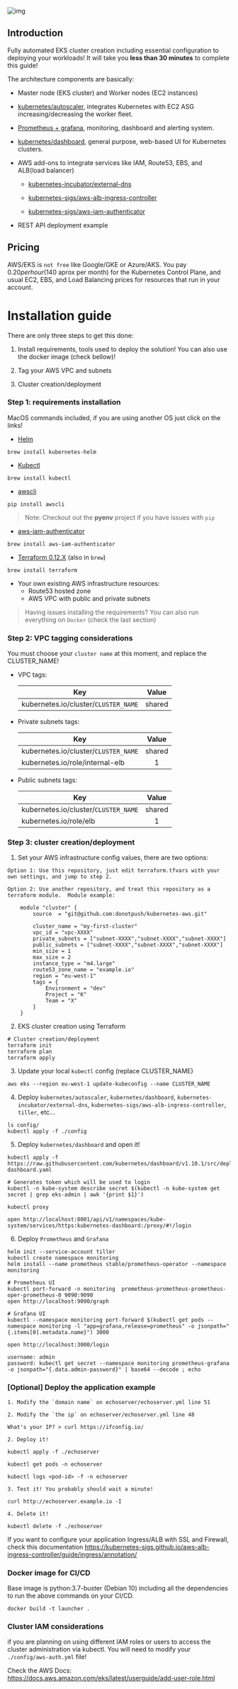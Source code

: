 
![img](https://miro.medium.com/max/763/1*lgt6E6bGC384R8MKGM3FXw.png )

## Introduction 

Fully automated EKS cluster creation including essential configuration to deploying your workloads! It will take you **less than 30 minutes** to complete this guide!

The architecture components are basically:

* Master node (EKS cluster) and Worker nodes (EC2 instances)

* [kubernetes/autoscaler](https://github.com/kubernetes/autoscaler/tree/master/cluster-autoscaler), integrates Kubernetes with EC2 ASG increasing/decreasing the worker fleet.

* [Prometheus + grafana](https://github.com/helm/charts/tree/master/stable/prometheus-operator), monitoring, dashboard and alerting system.

* [kubernetes/dashboard](https://github.com/kubernetes/dashboard), general purpose, web-based UI for Kubernetes clusters.

* AWS add-ons to integrate services like IAM, Route53, EBS, and ALB(load balancer)
    * [kubernetes-incubator/external-dns](https://github.com/kubernetes-incubator/external-dns)

    * [kubernetes-sigs/aws-alb-ingress-controller](https://github.com/kubernetes-sigs/aws-alb-ingress-controller)
 
    * [kubernetes-sigs/aws-iam-authenticator](https://github.com/kubernetes-sigs/aws-iam-authenticator)

* REST API deployment example


## Pricing

AWS/EKS is `not free` like Google/GKE or Azure/AKS. You pay $0.20 per hour ($140 aprox per month) for the Kubernetes Control Plane, and usual EC2, EBS, and Load Balancing prices for resources that run in your account.

# Installation guide

There are only three steps to get this done:

1. Install requirements, tools used to deploy the solution! You can also use the docker image (check bellow)!

2. Tag your AWS VPC and subnets

3. Cluster creation/deployment

### Step 1: requirements installation

MacOS commands included, if you are using another OS just click on the links!

* [Helm](https://helm.sh/docs/using_helm/#installing-helm)
```
brew install kubernetes-helm
```
* [Kubectl](https://kubernetes.io/docs/tasks/tools/install-kubectl/)
```
brew install kubectl 
```
* [awscli](https://docs.aws.amazon.com/cli/latest/userguide/cli-chap-install.html)
```
pip install awscli 
```
> Note: Checkout out the **pyenv** project if you have issues with `pip`
* [aws-iam-authenticator](https://docs.aws.amazon.com/eks/latest/userguide/install-aws-iam-authenticator.html)
```
brew install aws-iam-authenticator
```
* [Terraform 0.12.X](https://terraform.io/downloads.html) (also in `brew`)
```
brew install terraform
```
* Your own existing AWS infrastructure resources:
    * Route53 hosted zone
    * AWS VPC with public and private subnets 


> Having issues installing the requirements? You can also run everything on `Docker` (check the last section)

### Step 2: VPC tagging considerations

You must choose your `cluster name` at this moment, and replace the CLUSTER_NAME!

- VPC tags:  
    
    | Key        | Value           | 
    | ------------- |:-------------:| 
    | kubernetes.io/cluster/`CLUSTER_NAME`    | shared | 


- Private subnets tags:
    
    | Key        | Value           | 
    | ------------- |:-------------:| 
    | kubernetes.io/cluster/`CLUSTER_NAME`    | shared | 
    | kubernetes.io/role/internal-elb    | 1 | 

- Public subnets tags:
    
    | Key        | Value           | 
    | ------------- |:-------------:| 
    | kubernetes.io/cluster/`CLUSTER_NAME`    | shared | 
    | kubernetes.io/role/elb        | 1 | 



### Step 3: cluster creation/deployment

1. Set your AWS infrastructure config values, there are two options:
```
Option 1: Use this repository, just edit terraform.tfvars with your own settings, and jump to step 2.

Option 2: Use another repository, and treat this repository as a terraform module.  Module example:

    module "cluster" {
        source  = "git@github.com:donotpush/kubernetes-aws.git"
        
        cluster_name = "my-first-cluster"
        vpc_id = "vpc-XXXX"
        private_subnets = ["subnet-XXXX","subnet-XXXX","subnet-XXXX"]
        public_subnets = ["subnet-XXXX","subnet-XXXX","subnet-XXXX"]
        min_size = 1
        max_size = 2
        instance_type = "m4.large"
        route53_zone_name = "example.io"
        region = "eu-west-1"
        tags = {
            Environment = "dev"
            Project = "K"
            Team = "X"
        }
    }
```

2. EKS cluster creation using Terraform

```
# Cluster creation/deployment
terraform init
terraform plan
terraform apply
```

3. Update your local `kubectl` config (replace CLUSTER_NAME)

```
aws eks --region eu-west-1 update-kubeconfig --name CLUSTER_NAME
```


4. Deploy `kubernetes/autoscaler`, `kubernetes/dashboard`, `kubernetes-incubator/external-dns`, `kubernetes-sigs/aws-alb-ingress-controller`, `tiller`, etc...

```
ls config/
kubectl apply -f ./config 
```

5. Deploy `kubernetes/dashboard` and open it!

```
kubectl apply -f https://raw.githubusercontent.com/kubernetes/dashboard/v1.10.1/src/deploy/recommended/kubernetes-dashboard.yaml

# Generates token which will be used to login
kubectl -n kube-system describe secret $(kubectl -n kube-system get secret | grep eks-admin | awk '{print $1}') 

kubectl proxy

open http://localhost:8001/api/v1/namespaces/kube-system/services/https:kubernetes-dashboard:/proxy/#!/login

```

6. Deploy `Prometheus` and `Grafana`

```
helm init --service-account tiller
kubectl create namespace monitoring
helm install --name prometheus stable/prometheus-operator --namespace monitoring

# Prometheus UI
kubectl port-forward -n monitoring  prometheus-prometheus-prometheus-oper-prometheus-0 9090:9090
open http://localhost:9090/graph 

# Grafana UI
kubectl --namespace monitoring port-forward $(kubectl get pods --namespace monitoring -l "app=grafana,release=prometheus" -o jsonpath="{.items[0].metadata.name}") 3000

open http://localhost:3000/login

username: admin
password: kubectl get secret --namespace monitoring prometheus-grafana -o jsonpath="{.data.admin-password}" | base64 --decode ; echo
```


### [Optional] Deploy the application example 

```
1. Modify the `domain name` on echoserver/echoserver.yml line 51

2. Modify the `the ip` on echoserver/echoserver.yml line 48

What's your IP? > curl https://ifconfig.io/

2. Deploy it!

kubectl apply -f ./echoserver

kubectl get pods -n echoserver

kubectl logs <pod-id> -f -n echoserver

3. Test it! You probably should wait a minute!

curl http://echoserver.example.io -I

4. Delete it!

kubectl delete -f ./echoserver
```

 If you want to configure your application Ingress/ALB with SSL and Firewall, check this documentation https://kubernetes-sigs.github.io/aws-alb-ingress-controller/guide/ingress/annotation/

### Docker image for CI/CD

Base image is python:3.7-buster (Debian 10) including all the dependencies to run the above commands on your CI/CD.

```
docker build -t launcher .
```

### Cluster IAM considerations

if you are planning on using different IAM roles or users to access the cluster administration via kubectl. You will need to modify your `./config/aws-auth.yml` file!

Check the AWS Docs: https://docs.aws.amazon.com/eks/latest/userguide/add-user-role.html